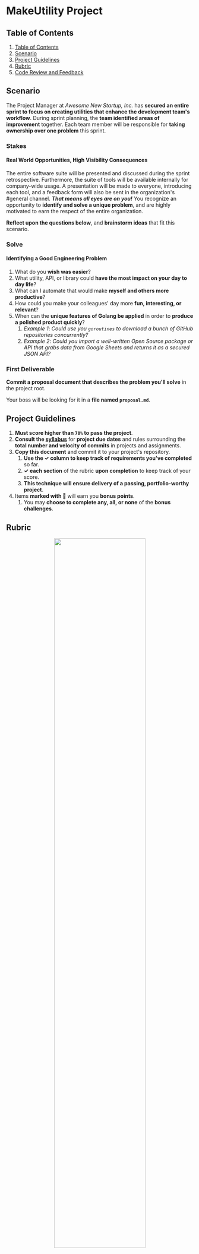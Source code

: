 # MakeUtility Project

## Table of Contents

1. [Table of Contents](#table-of-contents)
2. [Scenario](#scenario)
3. [Project Guidelines](#project-guidelines)
4. [Rubric](#rubric)
5. [Code Review and Feedback](#code-review-and-feedback)

## Scenario

The Project Manager at _Awesome New Startup, Inc._ has **secured an entire sprint to focus on creating utilities that enhance the development team's workflow**. During sprint planning, the **team identified areas of improvement** together. Each team member will be responsible for **taking ownership over one problem** this sprint.

### Stakes

#### Real World Opportunities, High Visibility Consequences

The entire software suite will be presented and discussed during the sprint retrospective. Furthermore, the suite of tools will be available internally for company-wide usage. A presentation will be made to everyone, introducing each tool, and a feedback form will also be sent in the organization's #general channel. **_That means all eyes are on you!_** You recognize an opportunity to **identify and solve a unique problem**, and are highly motivated to earn the respect of the entire organization.

**Reflect upon the questions below**, and **brainstorm ideas** that fit this scenario.

### Solve

#### Identifying a Good Engineering Problem

1. What do you **wish was easier**?
1. What utility, API, or library could **have the most impact on your day to day life**?
1. What can I automate that would make **myself and others more productive**?
1. How could you make your colleagues' day more **fun, interesting, or relevant**?
1. When can the **unique features of Golang be applied** in order to **produce a polished product quickly**?
    1. _Example 1_: _Could use you `goroutines` to download a bunch of GitHub repositories concurrently?_
    1. _Example 2_: _Could you import a well-written Open Source package or API that grabs data from Google Sheets and returns it as a secured JSON API?_

### First Deliverable

**Commit a proposal document that describes the problem you'll solve** in the project root.

Your boss will be looking for it in a **file named `proposal.md`**.

## Project Guidelines

1. **Must score higher than `70%` to pass the project**.
2.  **Consult the [syllabus](../README.md)** for **project due dates** and rules surrounding the **total number and velocity of commits** in projects and assignments.
3.  **Copy this document** and commit it to your project's repository.
    1.  **Use the ✓ column to keep track of requirements you've completed** so far.
    2.  **✓ each section** of the rubric **upon completion** to keep track of your score.
    3.  **This technique will ensure delivery of a passing, portfolio-worthy project**.
4. Items **marked with 🌟** will earn you **bonus points**.
   1. You may **choose to complete any, all, or none** of the **bonus challenges**.

## Rubric

<p align="center">
    <img src="https://tech-at-du.github.io/ACS-4210-Strongly-Typed-Languages/Project/rubric-final-project.png" width="70%">
</p>

